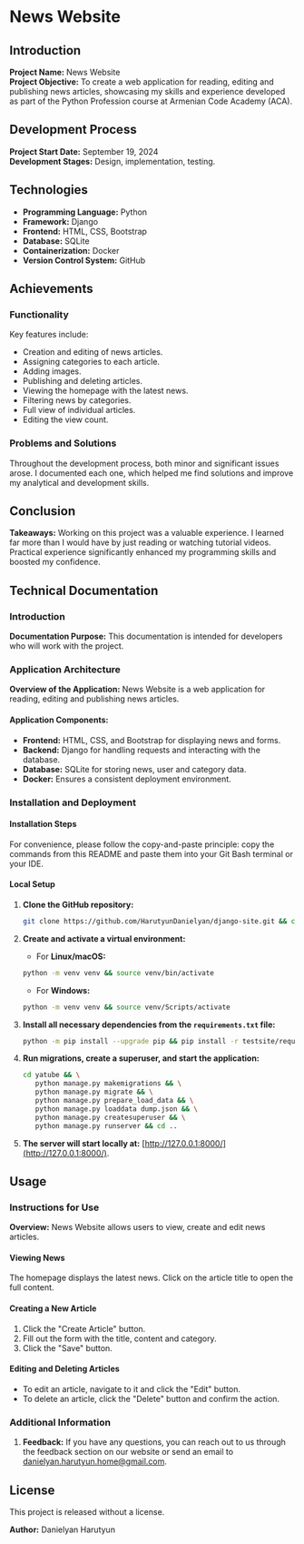 # News Website

## Introduction
**Project Name:** News Website  
**Project Objective:** To create a web application for reading, editing and publishing news articles, showcasing my skills and experience developed as part of the Python Profession course at Armenian Code Academy (ACA).

## Development Process
**Project Start Date:** September 19, 2024  
**Development Stages:** Design, implementation, testing.

## Technologies
- **Programming Language:** Python
- **Framework:** Django
- **Frontend:** HTML, CSS, Bootstrap
- **Database:** SQLite
- **Containerization:** Docker
- **Version Control System:** GitHub

## Achievements
### Functionality
Key features include:
- Creation and editing of news articles.
- Assigning categories to each article.
- Adding images.
- Publishing and deleting articles.
- Viewing the homepage with the latest news.
- Filtering news by categories.
- Full view of individual articles.
- Editing the view count.

### Problems and Solutions
Throughout the development process, both minor and significant issues arose. I documented each one, which helped me find solutions and improve my analytical and development skills.

## Conclusion
**Takeaways:** Working on this project was a valuable experience. I learned far more than I would have by just reading or watching tutorial videos. Practical experience significantly enhanced my programming skills and boosted my confidence.

## Technical Documentation
### Introduction
**Documentation Purpose:** This documentation is intended for developers who will work with the project.

### Application Architecture
**Overview of the Application:** News Website is a web application for reading, editing and publishing news articles.

#### Application Components:
- **Frontend:** HTML, CSS, and Bootstrap for displaying news and forms.
- **Backend:** Django for handling requests and interacting with the database.
- **Database:** SQLite for storing news, user and category data.
- **Docker:** Ensures a consistent deployment environment.

### Installation and Deployment
#### Installation Steps
For convenience, please follow the copy-and-paste principle: copy the commands from this README and paste them into your Git Bash terminal or your IDE.

#### Local Setup
1. **Clone the GitHub repository:**
   ```bash
   git clone https://github.com/HarutyunDanielyan/django-site.git && cd django-site
   ```

2. **Create and activate a virtual environment:**
   - For **Linux/macOS:**
   ```bash
   python -m venv venv && source venv/bin/activate
   ```
   - For **Windows:**
   ```bash
   python -m venv venv && source venv/Scripts/activate
   ```

3. **Install all necessary dependencies from the `requirements.txt` file:**
   ```bash
   python -m pip install --upgrade pip && pip install -r testsite/requirements.txt
   ```

4. **Run migrations, create a superuser, and start the application:**
   ```bash
   cd yatube && \
      python manage.py makemigrations && \
      python manage.py migrate && \
      python manage.py prepare_load_data && \
      python manage.py loaddata dump.json && \
      python manage.py createsuperuser && \
      python manage.py runserver && cd ..
   ```

5. **The server will start locally at:** [http://127.0.0.1:8000/](http://127.0.0.1:8000/).

## Usage
### Instructions for Use
**Overview:** News Website allows users to view, create and edit news articles.

#### Viewing News
The homepage displays the latest news. Click on the article title to open the full content.

#### Creating a New Article
1. Click the "Create Article" button.
2. Fill out the form with the title, content and category.
3. Click the "Save" button.

#### Editing and Deleting Articles
- To edit an article, navigate to it and click the "Edit" button.
- To delete an article, click the "Delete" button and confirm the action.

### Additional Information
1. **Feedback:** If you have any questions, you can reach out to us through the 
feedback section on our website or send an email to [danielyan.harutyun.home@gmail.com](mailto:danielyan.harutyun.home@gmail.com).

## License
This project is released without a license.

**Author:** Danielyan Harutyun
